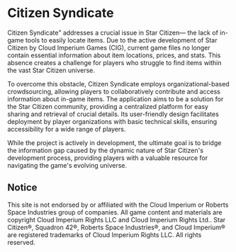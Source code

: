 # Citizen Syndicate

Citizen Syndicate" addresses a crucial issue in Star Citizen— the lack of in-game tools to easily locate items. Due to the active development of Star Citizen by Cloud Imperium Games (CIG), current game files no longer contain essential information about item locations, prices, and stats. This absence creates a challenge for players who struggle to find items within the vast Star Citizen universe.

To overcome this obstacle, Citizen Syndicate employs organizational-based crowdsourcing, allowing players to collaboratively contribute and access information about in-game items. The application aims to be a solution for the Star Citizen community, providing a centralized platform for easy sharing and retrieval of crucial details. Its user-friendly design facilitates deployment by player organizations with basic technical skills, ensuring accessibility for a wide range of players.

While the project is actively in development, the ultimate goal is to bridge the information gap caused by the dynamic nature of Star Citizen's development process, providing players with a valuable resource for navigating the game's evolving universe.

## Notice
This site is not endorsed
by or affiliated with the Cloud Imperium or Roberts Space Industries group of
companies. All game content and materials are copyright Cloud Imperium Rights LLC
and Cloud Imperium Rights Ltd.. Star Citizen®, Squadron 42®, Roberts Space Industries®,
and Cloud Imperium® are registered trademarks of Cloud Imperium Rights LLC. All
rights reserved.